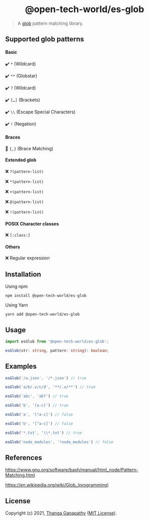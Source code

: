 <div align="center">

# @open-tech-world/es-glob

</div>

> A [glob](https://en.wikipedia.org/wiki/Glob_(programming)) pattern matching library.

## Supported glob patterns

#### Basic

✔️ `*` (Wildcard)

✔️ `**` (Globstar)

✔️ `?` (Wildcard)

✔️ `[…]` (Brackets)

✔️ `\\` (Escape Special Characters)

✔️ `!` (Negation)

#### Braces

🚧 `{,}` (Brace Matching)

#### Extended glob

❌ `?(pattern-list)`

❌ `*(pattern-list)`

❌ `+(pattern-list)`

❌ `@(pattern-list)`

❌ `!(pattern-list)`

#### POSIX Character classes

❌ `[:class:]`

#### Others

❌ Regular expression

## Installation

Using npm

```shell
npm install @open-tech-world/es-glob
```

Using Yarn

```shell
yarn add @open-tech-world/es-glob
```

## Usage

```ts
import esGlob from '@open-tech-world/es-glob';

esGlob(str: string, pattern: string): boolean;
```

## Examples

```ts
esGlob('/a.json', '/*.json') // true

esGlob('a/b/.x/c/d', '**/.x/**') // true

esGlob('abc', 'ab?') // true

esGlob('b', '[a-c]') // true

esGlob('a', '[!a-c]') // false

esGlob('b', '[^a-c]') // false

esGlob('*.txt', '\\*.txt') // true

esGlob('node_modules', '!node_modules') // false
```

## References

https://www.gnu.org/software/bash/manual/html_node/Pattern-Matching.html

https://en.wikipedia.org/wiki/Glob_(programming)

## License

Copyright (c) 2021, [Thanga Ganapathy](https://thanga-ganapathy.github.io) ([MIT License](./LICENSE)).
